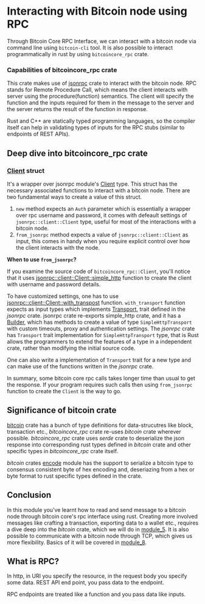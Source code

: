 # Interacting with Bitcoin node using RPC

Through Bitcoin Core RPC Interface, we can interact with
a bitcoin node via command line using `bitcoin-cli` tool.
It is also possible to interact programmatically in rust by using `bitcoincore_rpc` crate.

### Capabilities of bitcoincore_rpc crate

This crate makes use of [jsonrpc](https://docs.rs/jsonrpc/0.18.0/jsonrpc/index.html) crate to interact with the bitcoin node.
RPC stands for Remote Procedure Call, which means the client interacts with server using the
procedure(function) semantics. The client will specify the function and the inputs required for them
in the message to the server and the server returns the result of the function in response.

Rust and C++ are statically typed programming languages, so the compiler itself can help in
validating types of inputs for the RPC stubs (similar to endpoints of REST APIs).

## Deep dive into bitcoincore_rpc crate

### [Client](https://docs.rs/bitcoincore-rpc/latest/bitcoincore_rpc/struct.Client.html) struct

It's a wrapper over jsonrpc module's [Client](https://docs.rs/jsonrpc/0.18.0/jsonrpc/client/struct.Client.html) type.
This struct has the necessary associated functions to interact with a bitcoin node.
There are two fundamental ways to create a value of this struct.

1. `new` method expects an `Auth` parameter which is essentially a wrapper over rpc username and password,
    it comes with defeault settings of `jsonrpc::client::Client` type, useful for most of the interactions
    with a bitcoin node.
1. `from_jsonrpc` method expects a value of `jsonrpc::client::Client` as input, this comes in handy when
    you require explicit control over how the client interacts with the node.

**When to use `from_jsonrpc`?**

If you examine the source code of `bitcoincore_rpc::Client`, you'll notice that it uses
[jsonrpc::client::Client::simple_http](https://docs.rs/jsonrpc/0.18.0/jsonrpc/client/struct.Client.html#method.simple_http) function to create the client with username and password details.

To have customized settings, one has to use [jsonrpc::client::Client::with_transpost](https://docs.rs/jsonrpc/0.18.0/jsonrpc/client/struct.Client.html#method.with_transport) function.
`with_transport` function expects as input types which implements [Transport](https://docs.rs/jsonrpc/0.18.0/jsonrpc/client/trait.Transport.html), trait defined in the *jsonrpc* crate.
jsonrpc crate re-exports simple_http crate, and it has a [Builder](https://docs.rs/jsonrpc/0.18.0/jsonrpc/http/simple_http/struct.Builder.html), which has methods
to create a value of type `SimpleHttpTransport` with custom timeouts, proxy and authentication settings.
The *jsonrpc* crate has `Transport` trait implementation for `SimpleHttpTransport` type, that is Rust
allows the programmers to extend the features of a type in a independent crate, rather than modifying the
initial source code.

One can also write a implementation of `Transport` trait for a new type and can make use of the functions
written in the *jsonrpc* crate.

In summary, some bitcoin core rpc calls takes longer time than usual to get the response.
If your program requires such calls then using `from_jsonrpc` function to create the `Client` is the way
to go.

## Significance of bitcoin crate

[bitcoin](https://docs.rs/bitcoin/latest/bitcoin/index.html) crate has a bunch of type definitions
for data-strucutres like block, transaction etc.,
*bitcoincore_rpc* crate re-uses *bitcoin* crate wherever possible.
*bitcoincore_rpc* crate uses *serde* crate to deserialize the json response into corresponding rust
types defined in *bitcoin* crate and other specific types in *bitcoincore_rpc* crate itself.

*bitcoin* crates [encode](https://docs.rs/bitcoin/latest/bitcoin/consensus/encode/index.html) module has the support to serialize a bitcoin type to consensus consistent byte of hex encoding and,
deseriazing from a hex or byte format to rust specific types defined in the crate.

## Conclusion

In this module you've learnt how to read and send message to a bitcoin node through bitcoin
core's rpc interface using rust.
Creating more involved messages like crafting a transaction, exporting data to a wallet etc.,
requires a dive deep into the *bitcoin* crate, which we will do in [module_5](../module_5/).
It is also possible to communicate with a bitcoin node through TCP, which gives us more flexibility.
Basics of it will be covered in [module_8](../module_8/).


## What is RPC?

In http, in URI you specify the resource, in the request body you specify some data.
REST API end point, you pass data to the endpoint.

RPC endpoints are treated like a function and you pass data like inputs.
